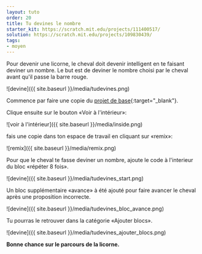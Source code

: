 ```yaml
---
layout: tuto
order: 20
title: Tu devines le nombre
starter_kit: https://scratch.mit.edu/projects/111400517/
solution: https://scratch.mit.edu/projects/109830439/
tags:
- moyen
---
```


Pour devenir une licorne, le cheval doit devenir intelligent en te faisant deviner un nombre.
Le but est de deviner le nombre choisi par le cheval avant qu'il passe la barre rouge.

![devine]({{ site.baseurl }}/media/tudevines.png)

Commence par faire une copie du [projet de base]({{page.starter_kit}}){:target="_blank"}.

Clique ensuite sur le bouton «Voir à l'intérieur»:

![voir à l'intérieur]({{ site.baseurl }}/media/inside.png)

fais une copie dans ton espace de travail en cliquant sur «remix»:

![remix]({{ site.baseurl }}/media/remix.png)

Pour que le cheval te fasse deviner un nombre, ajoute le code à l'interieur du bloc «répéter 8 fois».

![devine]({{ site.baseurl }}/media/tudevines_start.png)

Un bloc supplémentaire «avance» à été ajouté pour faire avancer le cheval après une proposition incorrecte.

![devine]({{ site.baseurl }}/media/tudevines_bloc_avance.png)

Tu pourras le retrouver dans la catégorie «Ajouter blocs».

![devine]({{ site.baseurl }}/media/tudevines_ajouter_blocs.png)


**Bonne chance sur le parcours de la licorne.**
